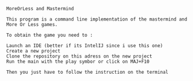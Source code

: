     MoreOrLess and Mastermind

    This program is a command line implementation of the mastermind and More Or Less games.

    To obtain the game you need to :

    Launch an IDE (better if its IntelIJ since i use this one)
    Create a new project
    Clone the repository on this adress on the new project
    Run the main with the play symbor or click on MAJ+F10

    Then you just have to follow the instruction on the terminal
